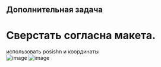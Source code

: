 ## Дополнительная задача  
# Сверстать согласна макета. 
использовать posishn  и координаты  
![image](https://user-images.githubusercontent.com/113675674/202708055-17ab444c-547f-4c68-a1d0-4bc50799676b.png)
![image](https://user-images.githubusercontent.com/113675674/202708191-b7d4fbbf-ed10-4200-a48c-d4e177e8560b.png)
